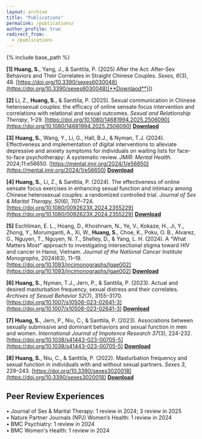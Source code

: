 ```yaml
---
layout: archive
title: "Publications"
permalink: /publications/
author_profile: true
redirect_from:
  - /publications
---
```


{% include base_path %}

**[1]** **Huang, S.**, Yang, J., & Santtila, P. (2025)  After the Act: After-Sex Behaviors and Their Correlates in Straight Chinese Couples. _Sexes, 6_(3), 48. [https://doi.org/10.3390/sexes6030048](https://doi.org/10.3390/sexes6030048)[**Downlaod**]()<br /> 

**[2]** Li, Z., **Huang, S.**, & Santtila, P. (2025). Sexual communication in Chinese heterosexual couples: the efficacy of online sensate focus intervention and correlations with relational and sexual outcomes. _Sexual and Relationship Therapy_, 1–29. [https://doi.org/10.1080/14681994.2025.2506090](https://doi.org/10.1080/14681994.2025.2506090) [**Downlaod**]()<br /> 

**[3]** **Huang, S.**, Wang, Y., Li, G., Hall, B.J., & Nyman, T.J. (2024). Effectiveness and implementation of digital interventions to alleviate depressive and anxiety symptoms for individuals on waiting lists for face-to-face psychotherapy: A systematic review. _JMIR: Mental Health_. 2024;11:e56650. [https://mental.jmir.org/2024/1/e56650](https://mental.jmir.org/2024/1/e56650) [**Download**](../files/mental-2024-1-e56650.pdf)<br /> 

**[4]** **Huang, S.**, Li, Z., & Santtila, P. (2024). The effectiveness of online sensate focus exercises in enhancing sexual function and intimacy among Chinese heterosexual couples: a randomized controlled trial. _Journal of Sex & Marital Therapy, 50_(6), 707–724. [https://doi.org/10.1080/0092623X.2024.2355229](https://doi.org/10.1080/0092623X.2024.2355229) [**Download**](../files/sensate-focus-rct.pdf)<br /> 

**[5]** Eschliman, E. L., Hoang, D., Khoshnam, N., Ye, V., Kokaze, H., Ji, Y., Zhong, Y., Morumganti, A., Xi, W., **Huang, S.**, Choe, K., Poku, O. B., Alvarez, G., Nguyen, T., Nguyen, N. T., Shelley, D., & Yang, L. H. (2024). A “What Matters Most” approach to investigating intersectional stigma toward HIV and cancer in Hanoi, Vietnam. _Journal of the National Cancer Institute Monographs_, 2024(63), 11–19. [https://doi.org/10.1093/jncimonographs/lgae002](https://doi.org/10.1093/jncimonographs/lgae002) [**Download**](../files/what-matters-most-vietnam.pdf) <br /> 

**[6]** **Huang, S.**, Nyman, T.J., Jern, P., & Santtila, P. (2023). Actual and desired masturbation frequency, sexual distress and their correlates. _Archives of Sexual Behavior 52_(7), 3155–3170. [https://doi.org/10.1007/s10508-023-02641-3](https://doi.org/10.1007/s10508-023-02641-3) [**Download**](../files/Huang-2023-Actual-and-desired-masturbation-fre.pdf) <br />

**[7]** **Huang, S.**, Jern, P., Niu, C., & Santtila, P. (2023). Associations between sexually submissive and dominant behaviors and sexual function in men and women. _International Journal of Impotence Research 37_(3), 224-232. [https://doi.org/10.1038/s41443-023-00705-5](https://doi.org/10.1038/s41443-023-00705-5) [**Download**](../files/submissive-dominant-sexual-dysfunction.pdf) <br />

**[8]** **Huang, S.**, Niu, C., & Santtila, P. (2022). Masturbation frequency and sexual function in individuals with and without sexual partners. _Sexes 3_, 229–243. [https://doi.org/10.3390/sexes3020018](https://doi.org/10.3390/sexes3020018) [**Download**](../files/sexes-03-00018.pdf) <br />

**Peer Review Experiences**
---
• Journal of Sex & Marital Therapy: 1 review in 2024; 3 review in 2025  <br />
• Nature Partner Journals (NPJ) Women’s Health: 1 review in 2024  <br />
• BMC Psychiatry: 1 review in 2024 <br />
• BMC Women's Health: 1 review in 2024 <br />
